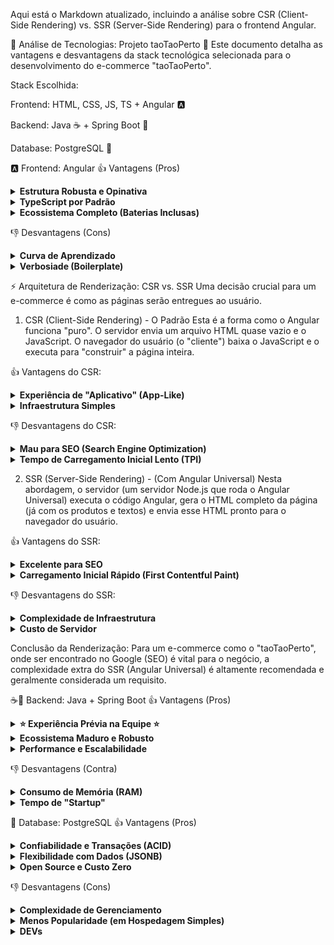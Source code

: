 Aqui está o Markdown atualizado, incluindo a análise sobre CSR (Client-Side Rendering) vs. SSR (Server-Side Rendering) para o frontend Angular.

🚀 Análise de Tecnologias: Projeto taoTaoPerto 🛒
Este documento detalha as vantagens e desvantagens da stack tecnológica selecionada para o desenvolvimento do e-commerce "taoTaoPerto".

Stack Escolhida:

Frontend: HTML, CSS, JS, TS + Angular 🅰️

Backend: Java ☕ + Spring Boot 🍃

Database: PostgreSQL 🐘

🅰️ Frontend: Angular
👍 Vantagens (Pros)
<details> <summary><strong>Estrutura Robusta e Opinativa</strong></summary> O Angular é um framework completo e opinativo. Isso significa que ele dita uma forma clara de organizar o projeto (componentes, módulos, serviços). Para um e-commerce, que tende a crescer em complexidade, ter essa estrutura definida desde o início evita caos no código e facilita a entrada de novos desenvolvedores. </details>

<details> <summary><strong>TypeScript por Padrão</strong></summary> O uso de TypeScript (tipagem estática) é nativo. Isso reduz drasticamente bugs em tempo de execução, melhora o "IntelliSense" (autocomplete) na IDE e torna o código mais fácil de manter e refatorar – algo crucial ao lidar com regras de negócio de carrinhos de compra, preços e usuários. </details>

<details> <summary><strong>Ecossistema Completo (Baterias Inclusas)</strong></summary> Angular já vem com soluções robustas e oficiais para as necessidades mais comuns de um e-commerce: <ul> <li><code>HttpClient</code> para comunicação com o backend (Java/Spring).</li> <li><code>RouterModule</code> para gerenciar as rotas (página de produto, checkout, perfil).</li> <li><code>Reactive Forms</code> para lidar com formulários complexos (cadastro de usuário, pagamento).</li> </ul> </details>

👎 Desvantagens (Cons)
<details> <summary><strong>Curva de Aprendizado</strong></summary> Angular é considerado mais complexo de aprender do que alternativas como React ou Vue. Conceitos como Módulos, Injeção de Dependência e o uso pesado de RxJS podem exigir um tempo maior de adaptação da equipe, se ela não tiver experiência prévia. </details>

<details> <summary><strong>Verbosiade (Boilerplate)</strong></summary> Para criar componentes simples, o Angular pode exigir mais "boilerplate" (código de configuração inicial) em comparação com outras bibliotecas. Isso pode tornar o desenvolvimento de páginas mais simples um pouco mais lento no início. </details>

⚡ Arquitetura de Renderização: CSR vs. SSR
Uma decisão crucial para um e-commerce é como as páginas serão entregues ao usuário.

1. CSR (Client-Side Rendering) - O Padrão
Esta é a forma como o Angular funciona "puro". O servidor envia um arquivo HTML quase vazio e o JavaScript. O navegador do usuário (o "cliente") baixa o JavaScript e o executa para "construir" a página inteira.

👍 Vantagens do CSR:

<details> <summary><strong>Experiência de "Aplicativo" (App-Like)</strong></summary> Uma vez que o site carregou, a navegação entre as páginas (ex: da home para um produto) é quase instantânea. Como apenas os dados (JSON) são buscados do backend, a página não precisa ser recarregada inteiramente, dando uma sensação de fluidez de um aplicativo desktop. </details>

<details> <summary><strong>Infraestrutura Simples</strong></summary> O frontend (Angular) pode ser hospedado como arquivos estáticos (HTML, CSS, JS) em qualquer servidor simples ou CDN (Content Delivery Network), o que é muito barato e fácil de configurar. </details>

👎 Desvantagens do CSR:

<details> <summary><strong>Mau para SEO (Search Engine Optimization)</strong></summary> Esta é a maior desvantagem para um e-commerce. Robôs de busca (como o Googlebot) podem ter dificuldade em "ler" e indexar o conteúdo do seu site (seus produtos), pois eles recebem uma página HTML em branco que depende de JavaScript para exibir algo. Se o Google não indexa seus produtos, você não aparece nos resultados de busca. </details>

<details> <summary><strong>Tempo de Carregamento Inicial Lento (TPI)</strong></summary> O usuário vê uma tela branca (ou um "spinner" de loading) enquanto o JavaScript principal é baixado e executado. Para um e-commerce, cada segundo de espera aumenta a chance de o cliente desistir e ir para o concorrente. </details>

2. SSR (Server-Side Rendering) - (Com Angular Universal)
Nesta abordagem, o servidor (um servidor Node.js que roda o Angular Universal) executa o código Angular, gera o HTML completo da página (já com os produtos e textos) e envia esse HTML pronto para o navegador do usuário.

👍 Vantagens do SSR:

<details> <summary><strong>Excelente para SEO</strong></summary> O robô de busca recebe um HTML completo, com todos os produtos, descrições e preços. Isso é perfeito para indexação e garante que o "taoTaoPerto" apareça nos resultados de busca do Google, atraindo clientes organicamente. </details>

<details> <summary><strong>Carregamento Inicial Rápido (First Contentful Paint)</strong></summary> O usuário vê o conteúdo da página (fotos, textos) quase instantaneamente, pois o HTML já vem renderizado. Isso melhora muito a percepção de velocidade e reduz a taxa de rejeição. </details>

👎 Desvantagens do SSR:

<details> <summary><strong>Complexidade de Infraestrutura</strong></summary> Você agora precisa de dois "servidores": o backend Spring Boot (para os dados) e um servidor Node.js (para renderizar o Angular). Isso torna a arquitetura, o deploy e a manutenção mais complexos. </details>

<details> <summary><strong>Custo de Servidor</strong></summary> O servidor Node.js que faz o SSR consome CPU para renderizar cada página acessada, o que pode aumentar os custos de hospedagem em comparação com o simples "servir" de arquivos estáticos do CSR. </details>

Conclusão da Renderização: Para um e-commerce como o "taoTaoPerto", onde ser encontrado no Google (SEO) é vital para o negócio, a complexidade extra do SSR (Angular Universal) é altamente recomendada e geralmente considerada um requisito.

☕🍃 Backend: Java + Spring Boot
👍 Vantagens (Pros)
<details> <summary><strong>⭐ Experiência Prévia na Equipe ⭐</strong></summary> <strong>Esta é a maior vantagem estratégica.</strong> Um dos participantes já possui experiência com Spring Boot. Isso reduz drasticamente o tempo de configuração inicial (setup), diminui os riscos do projeto, acelera o desenvolvimento das primeiras features e permite que este membro guie os demais nas melhores práticas do framework. </details>

<details> <summary><strong>Ecossistema Maduro e Robusto</strong></summary> O ecossistema Java/Spring é vasto e testado em batalha por grandes empresas. Para um e-commerce, temos acesso imediato a bibliotecas de nível enterprise para: <ul> <li><strong>Spring Security:</strong> Essencial para proteger dados de usuários, senhas e APIs de pagamento.</li> <li><strong>Spring Data JPA:</strong> Facilita enormemente a comunicação com o banco de dados (PostgreSQL).</li> <li>Integrações fáceis com gateways de pagamento, envio de e-mails e outros serviços.</li> </ul> </details>

<details> <summary><strong>Performance e Escalabilidade</strong></summary> A JVM (Máquina Virtual do Java) é conhecida por sua alta performance em aplicações de longa duração. Spring Boot é projetado para criar microserviços escaláveis, permitindo que o "taoTaoPerto" cresça e suporte um grande volume de acessos e pedidos sem problemas. </details>

👎 Desvantagens (Contra)
<details> <summary><strong>Consumo de Memória (RAM)</strong></summary> A JVM e o framework Spring tendem a consumir mais memória RAM em comparação com alternativas como Node.js ou Go. Isso pode significar um custo ligeiramente maior com servidores de hospedagem, especialmente em planos mais básicos. </details>

<details> <summary><strong>Tempo de "Startup"</strong></summary> Aplicações Spring Boot geralmente levam alguns segundos a mais para iniciar (o "boot") do que aplicações em outras linguagens. Isso não afeta o usuário final, mas pode tornar o ciclo de desenvolvimento (parar e reiniciar o servidor local) um pouco mais lento. </details>

🐘 Database: PostgreSQL
👍 Vantagens (Pros)
<details> <summary><strong>Confiabilidade e Transações (ACID)</strong></summary> PostgreSQL é renomado por sua robustez e conformidade total com o padrão ACID (Atomicidade, Consistência, Isolamento, Durabilidade). Para um e-commerce, isso é <strong>crítico</strong>: você tem a garantia de que uma transação de pedido (que envolve baixar o estoque, registrar a compra e aprovar o pagamento) ou será completada com sucesso, ou falhará inteiramente, sem deixar dados inconsistentes. </details>

<details> <summary><strong>Flexibilidade com Dados (JSONB)</strong></summary> O PostgreSQL possui um suporte excelente ao tipo de dado JSONB. Isso é perfeito para um e-commerce, permitindo armazenar catálogos de produtos com atributos dinâmicos (ex: um produto "Camiseta" tem "Cor" e "Tamanho", enquanto um "Celular" tem "RAM" e "Armazenamento") na mesma tabela, de forma eficiente e indexável. </details>

<details> <summary><strong>Open Source e Custo Zero</strong></summary> É um banco de dados de nível empresarial totalmente gratuito, sem custos de licenciamento, o que reduz os custos operacionais do projeto "taoTaoPerto". </details>

👎 Desvantagens (Cons)
<details> <summary><strong>Complexidade de Gerenciamento</strong></summary> Embora poderoso, o PostgreSQL pode ser mais complexo de administrar, otimizar (tuning) e escalar horizontalmente (distribuir em várias máquinas) do que alternativas mais simples como o MySQL ou bancos NoSQL. </details>

<details> <summary><strong>Menos Popularidade (em Hospedagem Simples)</strong></summary> Embora amplamente disponível, em algumas plataformas de hospedagem "baratas" ou compartilhadas, o MySQL ainda é oferecido com mais frequência. Isso é um ponto menor, já que os principais provedores de nuvem (AWS, Google, Azure) têm excelente suporte ao Postgres. </details>

<details> <summary><strong>DEVs</strong></summary> 
    - Ivens magno da costa lisboa  
    - Rodrigo santos calvacante
    - Luiz eduardo de paula maia
 </details>